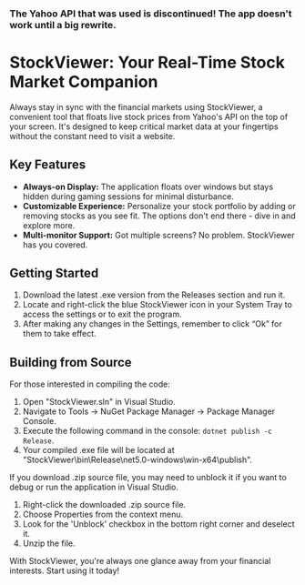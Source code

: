 ### The Yahoo API that was used is discontinued! The app doesn't work until a big rewrite.

# StockViewer: Your Real-Time Stock Market Companion

Always stay in sync with the financial markets using StockViewer, a convenient tool that floats live stock prices from Yahoo's API on the top of your screen. It's designed to keep critical market data at your fingertips without the constant need to visit a website. 

## Key Features

- **Always-on Display:** The application floats over windows but stays hidden during gaming sessions for minimal disturbance. 
- **Customizable Experience:** Personalize your stock portfolio by adding or removing stocks as you see fit. The options don't end there - dive in and explore more.
- **Multi-monitor Support:** Got multiple screens? No problem. StockViewer has you covered.

## Getting Started

1. Download the latest .exe version from the Releases section and run it.
2. Locate and right-click the blue StockViewer icon in your System Tray to access the settings or to exit the program.
3. After making any changes in the Settings, remember to click “Ok” for them to take effect.

## Building from Source

For those interested in compiling the code:

1. Open "StockViewer.sln" in Visual Studio.
2. Navigate to Tools -> NuGet Package Manager -> Package Manager Console.
3. Execute the following command in the console: `dotnet publish -c Release`.
4. Your compiled .exe file will be located at "StockViewer\bin\Release\net5.0-windows\win-x64\publish".

If you download .zip source file, you may need to unblock it if you want to debug or run the application in Visual Studio.

1. Right-click the downloaded .zip source file.
2. Choose Properties from the context menu.
3. Look for the 'Unblock' checkbox in the bottom right corner and deselect it.
4. Unzip the file.

With StockViewer, you're always one glance away from your financial interests. Start using it today!
